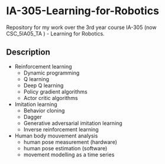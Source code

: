 # IA-305-Learning-for-Robotics
Repository for my work over the 3rd year course IA-305 (now CSC_5IA05_TA ) - Learning for Robotics.

## Description
* Reinforcement learning
  * Dynamic programming
  * Q learning
  * Deep Q learning
  * Policy gradient algorithms
  * Actor critic algorithms
* Imitation learning
  * Behavior cloning
  * Dagger
  * Generative adversarial imitation learning
  * Inverse reinforcement learning
* Human body mouvement analysis
  * human pose measurement (hardware)
  * human pose estimation (software)
  * movement modelling as a time series
